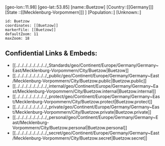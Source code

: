 ﻿---
location: [53.85,11.98]
mapzoom: [7,12] 
mapmarker: city 
type: City
tags:
- geo/City


SpocWebEntityId: 29436
isDeleted: false
confidential: public

---
[geo-lon::11.98]
[geo-lat::53.85]
[name::Buetzow]
[Country::[[Germany]]]
[State ::[[Mecklenburg-Vorpommern]]] ]
[Population::]
[Unknown::]


```leaflet
id: Buetzow
coordinates: [[Buetzow]]
markerFile: [[Buetzow]]
defaultZoom: 11 
maxZoom: 18
```


## Confidential Links & Embeds: 
- [[../../../../../../../../_Standards/geo/Continent/Europe/Germany/Germany~East/Mecklenburg-Vorpommern/City/Buetzow|Buetzow]] 
- [[../../../../../../../../_public/geo/Continent/Europe/Germany/Germany~East/Mecklenburg-Vorpommern/City/Buetzow.public|Buetzow.public]] 
- [[../../../../../../../../_internal/geo/Continent/Europe/Germany/Germany~East/Mecklenburg-Vorpommern/City/Buetzow.internal|Buetzow.internal]] 
- [[../../../../../../../../_protect/geo/Continent/Europe/Germany/Germany~East/Mecklenburg-Vorpommern/City/Buetzow.protect|Buetzow.protect]] 
- [[../../../../../../../../_private/geo/Continent/Europe/Germany/Germany~East/Mecklenburg-Vorpommern/City/Buetzow.private|Buetzow.private]] 
- [[../../../../../../../../_personal/geo/Continent/Europe/Germany/Germany~East/Mecklenburg-Vorpommern/City/Buetzow.personal|Buetzow.personal]] 
- [[../../../../../../../../_secret/geo/Continent/Europe/Germany/Germany~East/Mecklenburg-Vorpommern/City/Buetzow.secret|Buetzow.secret]] 
